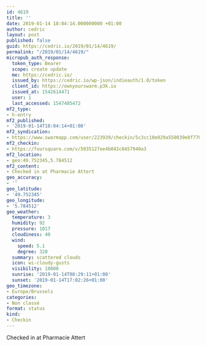 ```yaml
---
id: 4619
title: ''
date: 2019-01-14 18:04:14.000000000 +01:00
author: cedric
layout: post
published: false
guid: https://cedric.io/2019/01/14/4619/
permalink: "/2019/01/14/4619/"
micropub_auth_response:
  token_type: Bearer
  scope: create update
  me: https://cedric.io/
  issued_by: https://cedric.io/wp-json/indieauth/1.0/token
  client_id: https://ownyourswarm.p3k.io
  issued_at: 1542614471
  user: 1
  last_accessed: 1547485472
mf2_type:
- h-entry
mf2_published:
- '2019-01-14T18:04:14+01:00'
mf2_syndication:
- https://www.swarmapp.com/user/223939/checkin/5c3cc10e029a550039e8f770
mf2_checkin:
- https://foursquare.com/v/5035127ee4b042c8457940a3
mf2_location:
- geo:49.752345,5.784512
mf2_content:
- Checked in at Pharmacie Attert
geo_accuracy:
- ''
geo_latitude:
- '49.752345'
geo_longitude:
- '5.784512'
geo_weather:
  temperature: 3
  humidity: 92
  pressure: 1017
  cloudiness: 40
  wind:
    speed: 5.1
    degree: 320
  summary: scattered clouds
  icon: wi-cloudy-gusts
  visibility: 10000
  sunrise: '2019-01-14T08:29:11+01:00'
  sunset: '2019-01-14T17:02:26+01:00'
geo_timezone:
- Europe/Brussels
categories:
- Non classé
format: status
kind:
- Checkin
---
```

Checked in at Pharmacie Attert